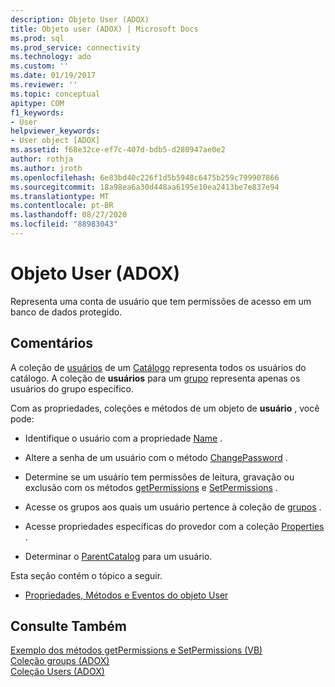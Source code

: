 ```yaml
---
description: Objeto User (ADOX)
title: Objeto user (ADOX) | Microsoft Docs
ms.prod: sql
ms.prod_service: connectivity
ms.technology: ado
ms.custom: ''
ms.date: 01/19/2017
ms.reviewer: ''
ms.topic: conceptual
apitype: COM
f1_keywords:
- User
helpviewer_keywords:
- User object [ADOX]
ms.assetid: f68e32ce-ef7c-407d-bdb5-d280947ae0e2
author: rothja
ms.author: jroth
ms.openlocfilehash: 6e83bd40c226f1d5b5948c6475b259c799907866
ms.sourcegitcommit: 18a98ea6a30d448aa6195e10ea2413be7e837e94
ms.translationtype: MT
ms.contentlocale: pt-BR
ms.lasthandoff: 08/27/2020
ms.locfileid: "88983043"
---
```

# <a name="user-object-adox"></a>Objeto User (ADOX)
Representa uma conta de usuário que tem permissões de acesso em um banco de dados protegido.  
  
## <a name="remarks"></a>Comentários  
 A coleção de [usuários](./users-collection-adox.md) de um [Catálogo](./catalog-object-adox.md) representa todos os usuários do catálogo. A coleção de **usuários** para um [grupo](./group-object-adox.md) representa apenas os usuários do grupo específico.  
  
 Com as propriedades, coleções e métodos de um objeto de **usuário** , você pode:  
  
-   Identifique o usuário com a propriedade [Name](./name-property-adox.md) .  
  
-   Altere a senha de um usuário com o método [ChangePassword](./changepassword-method-adox.md) .  
  
-   Determine se um usuário tem permissões de leitura, gravação ou exclusão com os métodos [getPermissions](./getpermissions-method-adox.md) e [SetPermissions](./setpermissions-method-adox.md) .  
  
-   Acesse os grupos aos quais um usuário pertence à coleção de [grupos](./groups-collection-adox.md) .  
  
-   Acesse propriedades específicas do provedor com a coleção [Properties](../ado-api/properties-collection-ado.md) .  
  
-   Determinar o [ParentCatalog](./parentcatalog-property-adox.md) para um usuário.  
  
 Esta seção contém o tópico a seguir.  
  
-   [Propriedades, Métodos e Eventos do objeto User](./user-object-properties-methods-and-events.md)  
  
## <a name="see-also"></a>Consulte Também  
 [Exemplo dos métodos getPermissions e SetPermissions (VB)](./getpermissions-and-setpermissions-methods-example-vb.md)   
 [Coleção groups (ADOX)](./groups-collection-adox.md)   
 [Coleção Users (ADOX)](./users-collection-adox.md)